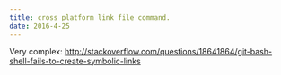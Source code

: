 ```yaml
---
title: cross platform link file command.
date: 2016-4-25
---
```


Very complex: <http://stackoverflow.com/questions/18641864/git-bash-shell-fails-to-create-symbolic-links>
